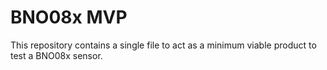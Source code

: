 # BNO08x MVP

This repository contains a single file to act as a minimum viable product to test a BNO08x sensor.
